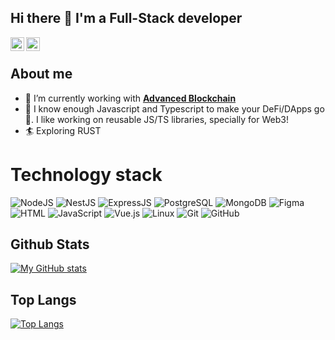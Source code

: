 ## Hi there 👋 I'm a Full-Stack developer

<a href="https://t.me/saadjhk">
  <img align="left" alt="Telegram" width="22px" src="https://camo.githubusercontent.com/5c1975da7d9ab735ceb71c57b6c7e48ff3e08ca4/68747470733a2f2f6564656e742e6769746875622e696f2f537570657254696e7949636f6e732f696d616765732f7376672f74656c656772616d2e737667">
</a>

<a href="https://www.linkedin.com/in/saadjhk/">
  <img align="left" alt="LinkedIN" width="22px" src="https://raw.githubusercontent.com/peterthehan/peterthehan/master/assets/linkedin.svg" />
</a>

</br>

## About me

- 🔭 I’m currently working with **[Advanced Blockchain](https://www.advancedblockchain.com/)**
- 🌱 I know enough Javascript and Typescript to make your DeFi/DApps go 🚀. I like working on reusable JS/TS libraries, specially for Web3! 
- 🏄 Exploring RUST

<!-- - 📫 How to reach me: ...
- 💬 Ask me about  | ![Python](https://img.shields.io/badge/Python-3.7-informational)
- 😄 Pronouns: ...
- ⚡ Fun fact: ... -->

# Technology stack

![NodeJS](https://img.shields.io/badge/NodeJS-green)
![NestJS](https://img.shields.io/badge/NestJS-red)
![ExpressJS](https://img.shields.io/badge/ExpressJS-black)
![PostgreSQL](https://img.shields.io/badge/PostgreSQL-db-blue)
![MongoDB](https://img.shields.io/badge/MongoDB-orange)
![Figma](https://img.shields.io/badge/Figma-Design-red)
![HTML](https://img.shields.io/badge/HTML-5-informational)
![JavaScript](https://img.shields.io/badge/-JavaScript-%23F7DF1C?style=flat-square&logo=javascript&logoColor=000000&labelColor=%23F7DF1C&color=%23FFCE5A)
![Vue.js](https://img.shields.io/badge/-Vue.js-%232c3e50?style=flat-square&logo=vue-dot-js)
![Linux](https://img.shields.io/badge/Linux-black?style=flat-square&logo=linux)
![Git](https://img.shields.io/badge/-Git-black?style=flat-square&logo=git)
![GitHub](https://img.shields.io/badge/-GitHub-181717?style=flat-square&logo=github)

## **Github Stats**
[![My GitHub stats](https://github-readme-stats.vercel.app/api?username=saadjhk&hide=contribs,prs&show_icons=true&theme=highcontrast)](https://github.com/saadjhk/github-readme-stats)

## **Top Langs**
[![Top Langs](https://github-readme-stats.vercel.app/api/top-langs/?username=saadjhk&layout=compact&theme=highcontrast)](https://github.com/saadjhk/github-readme-stats)
